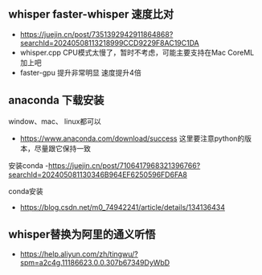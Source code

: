 ## whisper faster-whisper 速度比对
- https://juejin.cn/post/7351392942911864868?searchId=20240508113218999CCD9229F8AC19C1DA
- whisper.cpp  CPU模式太慢了，暂时不考虑，可能主要支持在Mac CoreML 加上吧
- faster-gpu 提升非常明显 速度提升4倍

## anaconda 下载安装

window、mac、 linux都可以
- https://www.anaconda.com/download/success
这里要注意python的版本，尽量跟它保持一致

安装conda
-https://juejin.cn/post/7106417968321396766?searchId=202405081130346B964EF6250596FD6FA8

conda安装
- https://blog.csdn.net/m0_74942241/article/details/134136434


## whisper替换为阿里的通义听悟
- https://help.aliyun.com/zh/tingwu/?spm=a2c4g.11186623.0.0.307b67349DyWbD